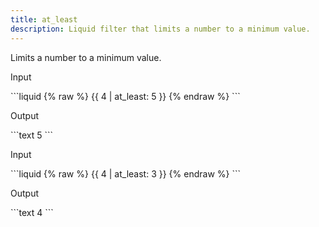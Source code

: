 ```yaml
---
title: at_least
description: Liquid filter that limits a number to a minimum value.
---
```


Limits a number to a minimum value.

<p class="code-label">Input</p>
```liquid
{% raw %}
{{ 4 | at_least: 5 }}
{% endraw %}
```

<p class="code-label">Output</p>
```text
5
```

<p class="code-label">Input</p>
```liquid
{% raw %}
{{ 4 | at_least: 3 }}
{% endraw %}
```

<p class="code-label">Output</p>
```text
4
```
